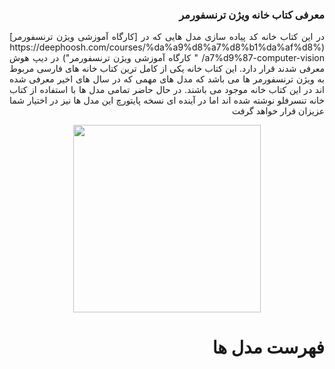 ### <p dir='rtl' align='right'>معرفی کتاب خانه ویژن ترنسفورمر</p> 
<p dir='rtl' align='right' style="text-align: justify;">
در این کتاب خانه کد پیاده سازی مدل هایی که در [کارگاه آموزشی ویژن ترنسفورمر](https://deephoosh.com/courses/%da%a9%d8%a7%d8%b1%da%af%d8%a7%d9%87-computer-vision/ " کارگاه آموزشی ویژن ترنسفورمر") در دیپ هوش معرفی شدند قرار دارد. این کتاب خانه یکی از کامل ترین کتاب خانه های فارسی مربوط به ویژن ترنسفورمر ها می باشد که مدل های مهمی که در سال های اخیر معرفی شده اند در این کتاب خانه موجود می باشند. در حال حاضر تمامی مدل ها با استفاده از کتاب خانه تنسرفلو نوشته شده اند اما در آینده ای نسخه پایتورچ این مدل ها نیز در اختیار شما عزیزان قرار خواهد گرفت 
</p>

<div style="display: flex;
 				 justify-content: center;
  				align-items: center;">
<img src="https://drive.google.com/uc?export=view&id=1kW7rNzishKlPpaSGcnEYXwHKz8TcI93o" width="300px" height="300px">
</div>


# <p dir='rtl' align='right'>فهرست مدل ها</p> 
